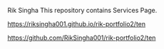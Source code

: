 Rik Singha 
This repository contains Services Page.

https://riksingha001.github.io/rik-portfolio2/ten

https://github.com/RikSingha001/rik-portfolio2/ten
